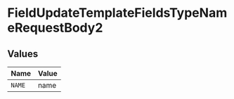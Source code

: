 # FieldUpdateTemplateFieldsTypeNameRequestBody2


## Values

| Name   | Value  |
| ------ | ------ |
| `NAME` | name   |